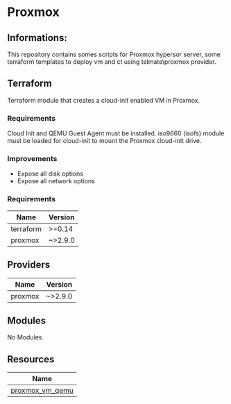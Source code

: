 # Proxmox

## Informations:  
This repository contains somes scripts for Proxmox hypersor server, some terraform templates to deploy vm and ct using telmate\proxmox provider.

## Terraform

Terraform module that creates a cloud-init enabled VM in Proxmox.

### Requirements
Cloud Init and QEMU Guest Agent must be installed. 
iso9660 (isofs) module must be loaded for cloud-init to mount the Proxmox cloud-init drive.

### Improvements
- Expose all disk options
- Expose all network options

### Requirements

| Name | Version |
|------|---------|
| terraform | >=0.14 |
| proxmox | ~>2.9.0 |

## Providers

| Name | Version |
|------|---------|
| proxmox | ~>2.9.0 |

## Modules

No Modules.

## Resources

| Name |
|------|
| [proxmox_vm_qemu](https://registry.terraform.io/providers/Telmate/proxmox/~>2.9.0/docs/resources/vm_qemu) |
